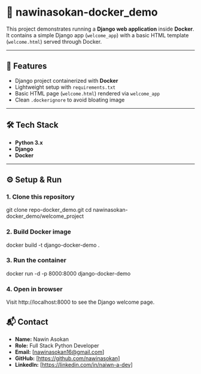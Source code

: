 # 🐳 nawinasokan-docker_demo

This project demonstrates running a **Django web application** inside **Docker**.  
It contains a simple Django app (`welcome_app`) with a basic HTML template (`welcome.html`) served through Docker.


---

## 🚀 Features

- Django project containerized with **Docker**
- Lightweight setup with `requirements.txt`
- Basic HTML page (`welcome.html`) rendered via `welcome_app`
- Clean `.dockerignore` to avoid bloating image

---

## 🛠️ Tech Stack

- **Python 3.x**
- **Django**
- **Docker**

---

## ⚙️ Setup & Run

### 1. Clone this repository
  git clone repo-docker_demo.git
  cd nawinasokan-docker_demo/welcome_project


### 2. Build Docker image
  docker build -t django-docker-demo .

### 3. Run the container
  docker run -d -p 8000:8000 django-docker-demo

### 4. Open in browser
  Visit http://localhost:8000 to see the Django welcome page.

## 📬 Contact

- **Name:** Nawin Asokan  
- **Role:** Full Stack Python Developer  
- **Email:** [nawinasokan16@gmail.com]  
- **GitHub:** [https://github.com/nawinasokan] 
- **LinkedIn:** [https://linkedin.com/in/naiwn-a-dev]  